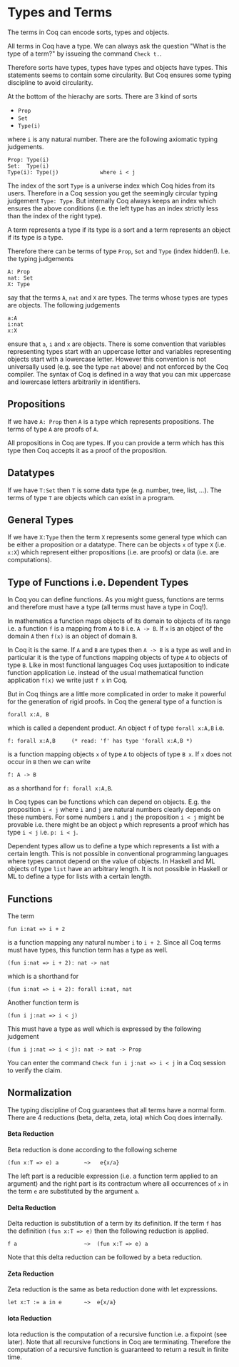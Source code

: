 # Types and Terms

The terms in Coq can encode sorts, types and objects.

All terms in Coq have a type. We can always ask the question "What is the type
of a term?" by issueing the command `Check t.`.

Therefore sorts have types, types have types and objects have types. This
statements seems to contain some circularity. But Coq ensures some typing
discipline to avoid circularity.

At the bottom of the hierachy are sorts. There are 3 kind of sorts

- `Prop`
- `Set`
- `Type(i)`

where `i` is any natural number. There are the following axiomatic typing
judgements.

    Prop: Type(i)
    Set:  Type(i)
    Type(i): Type(j)             where i < j

The index of the sort `Type` is a universe index which Coq hides from its
users. Therefore in a Coq session you get the seemingly circular typing
judgement `Type: Type`. But internally Coq always keeps an index which ensures
the above conditions (i.e. the left type has an index strictly less than the
index of the right type).


A term represents a type if its type is a sort and a term represents an object
if its type is a type.

Therefore there can be terms of type `Prop`, `Set` and `Type` (index
hidden!). I.e. the typing judgements

    A: Prop
    nat: Set
    X: Type

say that the terms `A`, `nat` and `X` are types. The terms whose types are
types are objects. The following judgements

    a:A
    i:nat
    x:X

ensure that `a`, `i` and `x` are objects. There is some convention that
variables representing types start with an uppercase letter and variables
representing objects start with a lowercase letter. However this convention is
not universally used (e.g. see the type `nat` above) and not enforced by the
Coq compiler. The syntax of Coq is defined in a way that you can mix uppercase
and lowercase letters arbitrarily in identifiers.


## Propositions

If we have `A: Prop` then `A` is a type which represents propositions. The
terms of type `A` are proofs of `A`.

All propositions in Coq are types. If you can provide a term which has this
type then Coq accepts it as a proof of the proposition.


## Datatypes

If we have `T:Set` then `T` is some data type (e.g. number, tree, list,
...). The terms of type `T` are objects which can exist in a program.


## General Types

If we have `X:Type` then the term `X` represents some general type which can
be either a proposition or a datatype. There can be objects `x` of type `X`
(i.e. `x:X`) which represent either propositions (i.e. are proofs) or data
(i.e. are computations).


## Type of Functions i.e. Dependent Types

In Coq you can define functions. As you might guess, functions are terms and
therefore must have a type (all terms must have a type in Coq!).

In mathematics a function maps objects of its domain to objects of its range
i.e. a function `f` is a mapping from `A` to `B` i.e. `A -> B`. If `x` is an
object of the domain `A` then `f(x)` is an object of domain `B`.

In Coq it is the same. If `A` and `B` are types then `A -> B` is a type as
well and in particular it is the type of functions mapping objects of type `A`
to objects of type `B`. Like in most functional languages Coq uses
juxtaposition to indicate function application i.e. instead of the usual
mathematical function application `f(x)` we write just `f x` in Coq.

But in Coq things are a little more complicated in order to make it powerful
for the generation of rigid proofs. In Coq the general type of a function is

    forall x:A, B

which is called a dependent product. An object `f` of type `forall x:A,B` i.e.

    f: forall x:A,B     (* read: 'f' has type 'forall x:A,B *)

is a function mapping objects `x` of type `A` to objects of type `B x`. If `x`
does not occur in `B` then we can write

    f: A -> B

as a shorthand for `f: forall x:A,B`.

In Coq types can be functions which can depend on objects. E.g. the
proposition `i < j` where `i` and `j` are natural numbers clearly depends
on these numbers. For some numbers `i` and `j` the proposition `i < j` might
be provable i.e. there might be an object `p` which represents a proof which
has type `i < j` i.e. `p: i < j`.

Dependent types allow us to define a type which represents a list with a
certain length. This is not possible in conventional programming languages
where types cannot depend on the value of objects. In Haskell and ML objects
of type `list` have an arbitrary length. It is not possible in Haskell or ML
to define a type for lists with a certain length.


## Functions

The term

    fun i:nat => i + 2

is a function mapping any natural number `i` to `i + 2`. Since all Coq terms
must have types, this function term has a type as well.

    (fun i:nat => i + 2): nat -> nat

which is a shorthand for

    (fun i:nat => i + 2): forall i:nat, nat

Another function term is

    (fun i j:nat => i < j)

This must have a type as well which is expressed by the following judgement

    (fun i j:nat => i < j): nat -> nat -> Prop

You can enter the command `Check fun i j:nat => i < j` in a Coq session to
verify the claim.



## Normalization

The typing discipline of Coq guarantees that all terms have a normal
form. There are 4 reductions (beta, delta, zeta, iota) which Coq does
internally.

#### Beta Reduction

Beta reduction is done according to the following scheme

    (fun x:T => e) a        ~>   e{x/a}

The left part is a reducible expression (i.e. a function term applied to an
argument) and the right part is its contractum where all occurrences of `x` in
the term `e` are substituted by the argument `a`.


#### Delta Reduction

Delta reduction is substitution of a term by its definition. If the term `f`
has the definition `(fun x:T => e)` then the following reduction is applied.

    f a                     ~>  (fun x:T => e) a

Note that this delta reduction can be followed by a beta reduction.


#### Zeta Reduction

Zeta reduction is the same as beta reduction done with let expressions.

    let x:T := a in e       ~>  e{x/a}


#### Iota Reduction

Iota reduction is the computation of a recursive function i.e. a fixpoint (see
later). Note that all recursive functions in Coq are terminating. Therefore
the computation of a recursive function is guaranteed to return a result in
finite time.


<!---
Local Variables:
mode: outline
coding: iso-latin-1
outline-regexp: "#+"
End:
-->
